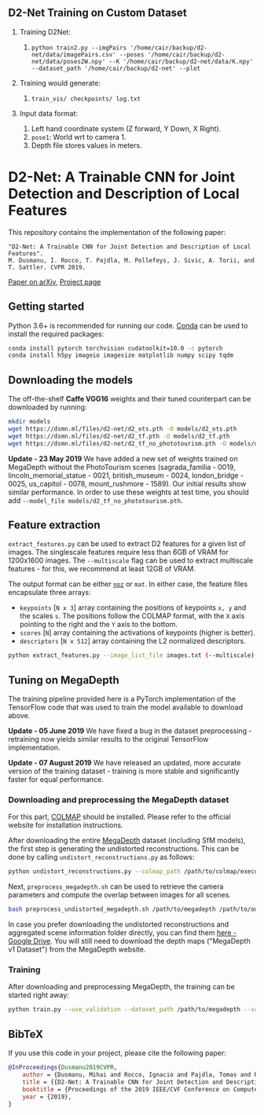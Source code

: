 ## D2-Net Training on Custom Dataset

1. Training D2Net:  
	1. `python train2.py --imgPairs '/home/cair/backup/d2-net/data/imagePairs.csv' --poses '/home/cair/backup/d2-net/data/poses2W.npy' --K '/home/cair/backup/d2-net/data/K.npy' --dataset_path '/home/cair/backup/d2-net' --plot`

2. Training would generate:  
	1. `train_vis/ checkpoints/ log.txt`

3. Input data format:  
	1. Left hand coordinate system (Z forward, Y Down, X Right).  
	2. `pose1`: World wrt to camera 1.  
	3. Depth file stores values in meters.  

# D2-Net: A Trainable CNN for Joint Detection and Description of Local Features

This repository contains the implementation of the following paper:

```text
"D2-Net: A Trainable CNN for Joint Detection and Description of Local Features".
M. Dusmanu, I. Rocco, T. Pajdla, M. Pollefeys, J. Sivic, A. Torii, and T. Sattler. CVPR 2019.
```

[Paper on arXiv](https://arxiv.org/abs/1905.03561), [Project page](https://dsmn.ml/publications/d2-net.html)
    
## Getting started

Python 3.6+ is recommended for running our code. [Conda](https://docs.conda.io/en/latest/) can be used to install the required packages:

```bash
conda install pytorch torchvision cudatoolkit=10.0 -c pytorch
conda install h5py imageio imagesize matplotlib numpy scipy tqdm
```

## Downloading the models

The off-the-shelf **Caffe VGG16** weights and their tuned counterpart can be downloaded by running:

```bash
mkdir models
wget https://dsmn.ml/files/d2-net/d2_ots.pth -O models/d2_ots.pth
wget https://dsmn.ml/files/d2-net/d2_tf.pth -O models/d2_tf.pth
wget https://dsmn.ml/files/d2-net/d2_tf_no_phototourism.pth -O models/d2_tf_no_phototourism.pth
```

**Update - 23 May 2019** We have added a new set of weights trained on MegaDepth without the PhotoTourism scenes (sagrada_familia - 0019, lincoln_memorial_statue - 0021, british_museum - 0024, london_bridge - 0025, us_capitol - 0078, mount_rushmore - 1589). Our initial results show similar performance. In order to use these weights at test time, you should add `--model_file models/d2_tf_no_phototourism.pth`.

## Feature extraction

`extract_features.py` can be used to extract D2 features for a given list of images. The singlescale features require less than 6GB of VRAM for 1200x1600 images. The `--multiscale` flag can be used to extract multiscale features - for this, we recommend at least 12GB of VRAM. 

The output format can be either [`npz`](https://docs.scipy.org/doc/numpy/reference/generated/numpy.savez.html) or `mat`. In either case, the feature files encapsulate three arrays: 

- `keypoints` [`N x 3`] array containing the positions of keypoints `x, y` and the scales `s`. The positions follow the COLMAP format, with the `X` axis pointing to the right and the `Y` axis to the bottom.
- `scores` [`N`] array containing the activations of keypoints (higher is better).
- `descriptors` [`N x 512`] array containing the L2 normalized descriptors.

```bash
python extract_features.py --image_list_file images.txt (--multiscale)
```

## Tuning on MegaDepth

The training pipeline provided here is a PyTorch implementation of the TensorFlow code that was used to train the model available to download above.

**Update - 05 June 2019** We have fixed a bug in the dataset preprocessing - retraining now yields similar results to the original TensorFlow implementation.

**Update - 07 August 2019** We have released an updated, more accurate version of the training dataset - training is more stable and significantly faster for equal performance.

### Downloading and preprocessing the MegaDepth dataset

For this part, [COLMAP](https://colmap.github.io/) should be installed. Please refer to the official website for installation instructions.

After downloading the entire [MegaDepth](http://www.cs.cornell.edu/projects/megadepth/) dataset (including SfM models), the first step is generating the undistorted reconstructions. This can be done by calling `undistort_reconstructions.py` as follows:

```bash
python undistort_reconstructions.py --colmap_path /path/to/colmap/executable --base_path /path/to/megadepth
```

Next, `preprocess_megadepth.sh` can be used to retrieve the camera parameters and compute the overlap between images for all scenes. 

```bash
bash preprocess_undistorted_megadepth.sh /path/to/megadepth /path/to/output/folder
```

In case you prefer downloading the undistorted reconstructions and aggregated scene information folder directly, you can find them [here - Google Drive](https://drive.google.com/open?id=1hxpOsqOZefdrba_BqnW490XpNX_LgXPB). You will still need to download the depth maps ("MegaDepth v1 Dataset") from the MegaDepth website.

### Training

After downloading and preprocessing MegaDepth, the training can be started right away:

```bash
python train.py --use_validation --dataset_path /path/to/megadepth --scene_info_path /path/to/preprocessing/output
```

## BibTeX

If you use this code in your project, please cite the following paper:

```bibtex
@InProceedings{Dusmanu2019CVPR,
    author = {Dusmanu, Mihai and Rocco, Ignacio and Pajdla, Tomas and Pollefeys, Marc and Sivic, Josef and Torii, Akihiko and Sattler, Torsten},
    title = {{D2-Net: A Trainable CNN for Joint Detection and Description of Local Features}},
    booktitle = {Proceedings of the 2019 IEEE/CVF Conference on Computer Vision and Pattern Recognition},
    year = {2019},
}
```
